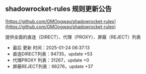 ## shadowrocket-rules 规则更新公告

[https://github.com/GMOogway/shadowrocket-rules](https://github.com/GMOogway/shadowrocket-rules)

提供全面的直连（DIRECT）、代理（PROXY）、屏蔽（REJECT）列表
- 最后 更新 时间：2025-01-24 06:37:13
- 直连DIRECT列表：94735，update +53
- 代理PROXY 列表：31267，update +0
- 屏蔽REJECT列表：66276，update +37